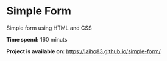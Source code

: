# Simple Form

Simple form using HTML and CSS

**Time spend:** 160 minuts

**Project is available on:** https://laiho83.github.io/simple-form/
